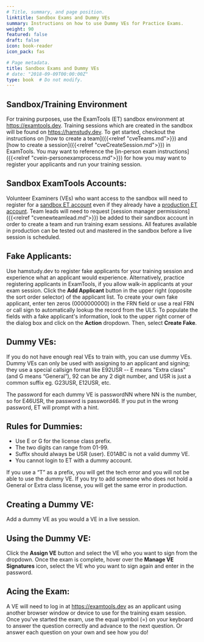 ```yaml
---
# Title, summary, and page position.
linktitle: Sandbox Exams and Dummy VEs
summary: Instructions on how to use Dummy VEs for Practice Exams.
weight: 90
featured: false
draft: false
icon: book-reader
icon_pack: fas

# Page metadata.
title: Sandbox Exams and Dummy VEs
# date: "2018-09-09T00:00:00Z"
type: book  # Do not modify.
---
```


## Sandbox/Training Environment

For training purposes, use the ExamTools (ET) sandbox environment at https://examtools.dev. Training sessions which are created in the sandbox will be found on https://hamstudy.dev. To get started, checkout the instructions on [how to create a team]({{<relref "cveTeams.md">}}) and [how to create a session]({{<relref "cveCreateSession.md">}}) in ExamTools.  You may want to reference the [in-person exam instructions]({{<relref "cvein-personexamprocess.md">}}) for how you may want to register your applicants and run your training session. 

## Sandbox ExamTools Accounts:

Volunteer Examiners (VEs) who want access to the sandbox will need to register for a [sandbox ET account](/docs/ve/getsandboxaccount) even if they already have a [production ET account](/docs/ve/getexamtoolsaccount). Team leads will need to request [session manager permissions]({{<relref "cvenewteamlead.md">}}) be added to their sandbox account in order to create a team and run training exam sessions.  All features available in production can be tested out and mastered in the sandbox before a live session is scheduled.  

## Fake Applicants:

Use hamstudy.dev to register fake applicants for your training session and experience what an applicant would experience. Alternatively, practice registering applicants in ExamTools, if you allow walk-in applicants at your exam session. Click the **Add Applicant** button in the upper right (opposite the sort order selector) of the applicant list. To create your own fake applicant, enter ten zeros (0000000000) in the FRN field or use a real FRN or call sign to automatically lookup the record from the ULS. 
To populate the fields with a fake applicant's information, look to the upper right corner of the dialog box and click on the **Action** dropdown.  Then, select **Create Fake**. 

## Dummy VEs:

If you do not have enough real VEs to train with, you can use dummy VEs.  Dummy VEs can only be used with assigning to an applicant and signing; they use a special callsign format like E92USR -- E means "Extra class" (and G means “General”), 92 can be any 2 digit number, and USR is just a common suffix eg. G23USR, E12USR, etc.

The password for each dummy VE is passwordNN where NN is the number, so for E46USR, the password is password46.  If you put in the wrong password, ET will prompt with a hint.

## Rules for Dummies:

* Use E or G for the license class prefix.
* The two digits can range from 01-99.
* Suffix should always be USR (user).  E01ABC is not a valid dummy VE.  
* You cannot login to ET with a dummy account.

If you use a “T” as a prefix,  you will get the tech error and you will not be able to use the dummy VE.  If you try to add someone who does not hold a General or Extra class license, you will get the same error in production.

## Creating a Dummy VE:

Add a dummy VE as you would a VE in a live session. 

## Using the Dummy VE: 

Click the **Assign VE** button and select the VE who you want to sign from the dropdown. Once the exam is complete, hover over the **Manage VE Signatures** icon, select the VE who you want to sign again and enter in the password.

## Acing the Exam:

A VE will need to log in at https://examtools.dev as an applicant using another browser window or device to use for the training exam session.  Once you've started the exam, use the equal symbol (=) on your keyboard to answer the question correctly and advance to the next question.  Or answer each question on your own and see how you do! 
